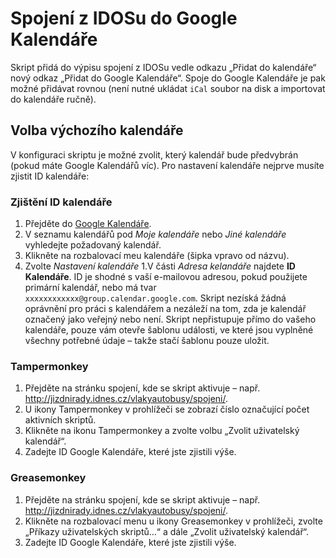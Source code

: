 # Spojení z IDOSu do Google Kalendáře
Skript přidá do výpisu spojení z IDOSu vedle odkazu „Přidat do kalendáře“ nový odkaz „Přidat do Google Kalendáře“. Spoje do Google Kalendáře je pak možné přidávat rovnou (není nutné ukládat `iCal` soubor na disk a importovat do kalendáře ručně).

## Volba výchozího kalendáře

V konfiguraci skriptu je možné zvolit, který kalendář bude předvybrán (pokud máte Google Kalendářů víc). Pro nastavení kalendáře nejprve musíte zjistit ID kalendáře:

### Zjištění ID kalendáře
1. Přejděte do [Google Kalendáře](https://www.google.com/calendar/).
1. V seznamu kalendářů pod *Moje kalendáře* nebo *Jiné kalendáře* vyhledejte požadovaný kalendář.
1. Klikněte na rozbalovací meu kalendáře (šipka vpravo od názvu).
1. Zvolte *Nastavení kalendáře*
1.V části *Adresa kelandáře* najdete **ID Kalendáře**. ID je shodné s vaší e-mailovou adresou, pokud použijete primární kalendář, nebo má tvar `xxxxxxxxxxxx@group.calendar.google.com`.
Skript nezíská žádná oprávnění pro práci s kalendářem a nezáleží na tom, zda je kalendář označený jako veřejný nebo není. Skript nepřistupuje přímo do vašeho kalendáře, pouze vám otevře šablonu události, ve které jsou vyplněné všechny potřebné údaje – takže stačí šablonu pouze uložit.

### Tampermonkey
1. Přejděte na stránku spojení, kde se skript aktivuje – např. http://jizdnirady.idnes.cz/vlakyautobusy/spojeni/.
1. U ikony Tampermonkey v prohlížeči se zobrazí číslo označující počet aktivních skriptů.
1. Klikněte na ikonu Tampermonkey a zvolte volbu „Zvolit uživatelský kalendář“.
1. Zadejte ID Google Kalendáře, které jste zjistili výše.

### Greasemonkey
1. Přejděte na stránku spojení, kde se skript aktivuje – např. http://jizdnirady.idnes.cz/vlakyautobusy/spojeni/.
1. Klikněte na rozbalovací menu u ikony Greasemonkey v prohlížeči, zvolte „Příkazy uživatelských skriptů…“ a dále „Zvolit uživatelský kalendář“.
1. Zadejte ID Google Kalendáře, které jste zjistili výše.
